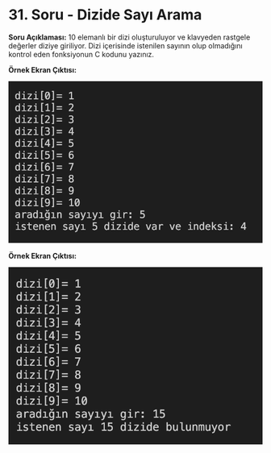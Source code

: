 # 31. Soru - Dizide Sayı Arama

**Soru Açıklaması:**
10 elemanlı bir dizi oluşturuluyor ve klavyeden rastgele değerler diziye giriliyor. Dizi içerisinde istenilen sayının olup olmadığını kontrol eden fonksiyonun C kodunu yazınız.

**Örnek Ekran Çıktısı:** 

![alt text](../Ekran-Çıktıları/Ekran-Resmi_31.png)

**Örnek Ekran Çıktısı:** 

![alt text](../Ekran-Çıktıları/Ekran-Resmi_31.1.png)
